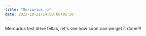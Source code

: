 ```yaml
---
title: "Mercurius ;>"
date: 2023-10-21T14:00:00+05:30
---
```




Mercurius test drive fellas, let's see how soon can we get it done!!!